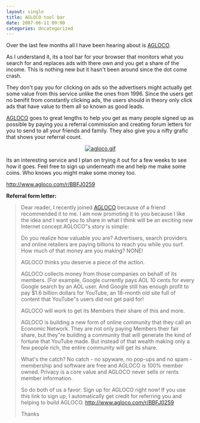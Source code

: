 ```yaml
---
layout: single
title: AGLOCO tool bar
date: 2007-06-11 09:00
categories: Uncategorized
---
```

Over the last few months all I have been hearing about is <a href="http://www.agloco.com/r/BBFJ0259">AGLOCO</a>.

As I understand it, its a tool bar for your browser that monitors what you search for and replaces ads with there own and you get a share of the income. This is nothing new but it hasn't been around since the dot come crash.

They don't pay you for clicking on ads so the advertisers might actually get some value from this service unlike the ones from 1996. Since the users get no benifit from constantly clicking ads, the users should in theory only click ads that have value to them all so known as good leads.

<a href="http://www.agloco.com/r/BBFJ0259">AGLOCO</a> goes to great lengths to help you get as many people signed up as possible by paying you a referral commission and creating forum letters for you to send to all your friends and family. They also give you a nifty grafic that shows your referral count.
<p style="text-align: center"><a href="http://www.agloco.com/r/BBFJ0259"><img src="/public/uploads/2007/06/agloco.gif" alt="agloco.gif" border="0" /></a></p>
Its an interesting service and I plan on trying it out for a few weeks to see how it goes.
Feel free to sign up underneath me and help me make some coins.
Who knows you might make some money too.

<a href="http://www.agloco.com/r/BBFJ0259">http://www.agloco.com/r/BBFJ0259</a>

<!--more-->

<strong>Referral form  letter: </strong>
<blockquote>Dear reader,
I recently joined <a href="http://www.agloco.com/r/BBFJ0259">AGLOCO</a> because of a friend recommended it to me. I am now promoting it to you because I like the idea and I want you to share in what I think will be an exciting new Internet concept.AGLOCO&quot;s story is simple:

Do you realize how valuable you are? Advertisers, search providers and online retailers are paying billions to reach you while you surf.  How much of that money are you making? NONE!

AGLOCO thinks you deserve a piece of the action.

AGLOCO collects money from those companies on behalf of its members. (For example, Google currently pays AOL 10 cents for every Google search by an AOL user. And Google still has enough profit to pay $1.6 billion dollars for YouTube, an 18-month old site full of content that YouTube&quot;s users did not get paid for!

AGLOCO will work to get its Members their share of this and more.

AGLOCO is building a new form of online community that they call an Economic Network. They are not only paying Members their fair share, but they&quot;re building a community that will generate the kind of fortune that YouTube made. But instead of that wealth making only a few people rich, the entire community will get its share.

What's the catch? No catch - no spyware, no pop-ups and no spam - membership and software are free and AGLOCO is 100% member owned. Privacy is a core value and AGLOCO never sells or rents member information.

So do both of us a favor: Sign up for AGLOCO right now! If you use this link to sign up, I automatically get credit for referring you and helping to build AGLOCO. <a href="http://www.agloco.com/r/BBFJ0259">http://www.agloco.com/r/BBFJ0259</a>

Thanks</blockquote>
